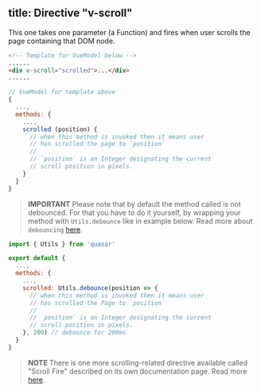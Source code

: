 title: Directive "v-scroll"
---
This one takes one parameter (a Function) and fires when user scrolls the page containing that DOM node.

``` html
<!-- Template for VueModel below -->
......
<div v-scroll="scrolled">...</div>
......
```
``` js
// VueModel for template above
{
  ...,
  methods: {
    ...,
    scrolled (position) {
      // when this method is invoked then it means user
      // has scrolled the page to `position`
      //
      // `position` is an Integer designating the current
      // scroll position in pixels.
    }
  }
}
```

> **IMPORTANT**
> Please note that by default the method called is not debounced. For that you have to do it yourself, by wrapping your method with `Utils.debounce` like in example below.
> Read more about `debouncing` [here](/api/js-utils.html#Debounce-Function).

``` js
import { Utils } from 'quasar'

export default {
  ...,
  methods: {
    ...,
    scrolled: Utils.debounce(position => {
      // when this method is invoked then it means user
      // has scrolled the Page to `position`
      //
      // `position` is an Integer designating the current
      // scroll position in pixels.
    }, 200) // debounce for 200ms
  }
}
```

> **NOTE**
> There is one more scrolling-related directive available called "Scroll Fire" described on its own documentation page. Read more [here](/components/scroll-fire.html).
